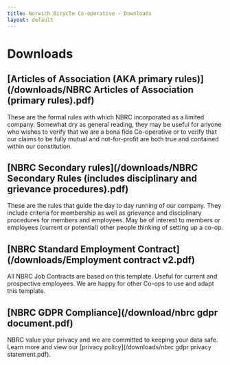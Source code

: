 ```yaml
---
title: Norwich Bicycle Co-operative - Downloads
layout: default
---
```


# Downloads

## [Articles of Association (AKA primary rules)](/downloads/NBRC Articles of Association (primary rules).pdf)

These are the formal rules with which NBRC incorporated as a limited company.
Somewhat dry as general reading, they may be useful for anyone who wishes to
verify that we are a bona fide Co-operative or to verify that our claims to be
fully mutual and not-for-profit are both true and contained within our
constitution.

## [NBRC Secondary rules](/downloads/NBRC Secondary Rules (includes disciplinary and grievance procedures).pdf)

These are the rules that guide the day to day running of our company.  They
include criteria for membership as well as grievance and disciplinary
procedures for members and employees.  May be of interest to members or
employees (current or potential) other people thinking of setting up a co-op.

## [NBRC Standard Employment Contract](/downloads/Employment contract v2.pdf)

All NBRC Job Contracts are based on this template.  Useful for current and
prospective employees.  We are happy for other Co-ops to use and adapt this
template.

## [NBRC GDPR Compliance](/download/nbrc gdpr document.pdf)
NBRC value your privacy and we are committed to keeping your data safe.
Learn more and view our [privacy policy](/downloads/nbrc gdpr privacy statement.pdf).
